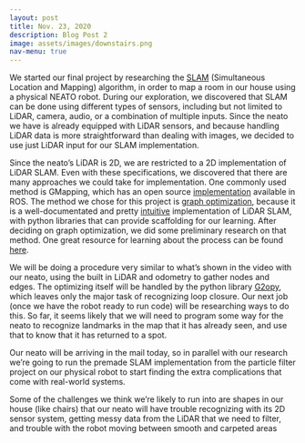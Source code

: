 ```yaml
---
layout: post
title: Nov. 23, 2020
description: Blog Post 2
image: assets/images/downstairs.png
nav-menu: true
---
```


We started our final project by researching the [SLAM](https://www.mathworks.com/discovery/slam.html) (Simultaneous Location and Mapping) algorithm, in order to map a room in our house using a physical NEATO robot. During our exploration, we discovered that SLAM can be done using different types of sensors, including but not limited to LiDAR, camera, audio, or a combination of multiple inputs. Since the neato we have is already equipped with LiDAR sensors, and because handling LiDAR data is more straightforward than dealing with images, we decided to use just LiDAR input for our SLAM implementation. 

Since the neato’s LiDAR is 2D, we are restricted to a 2D implementation of LiDAR SLAM. Even with these specifications, we discovered that there are many approaches we could take for implementation. One commonly used method is GMapping, which has an open source [implementation](https://openslam-org.github.io/) available in ROS. The method we chose for this project is [graph optimization](http://www2.informatik.uni-freiburg.de/~stachnis/pdf/grisetti10titsmag.pdf), because it is a well-documentated and pretty [intuitive](https://towardsdatascience.com/everything-you-need-to-know-about-graph-slam-7f6f567f1a31) implementation of LiDAR SLAM, with python libraries that can provide scaffolding for our learning. After deciding on graph optimization, we did some preliminary research on that method. One great resource for learning about the process can be found [here](https://www.youtube.com/watch?v=saVZtgPyyJQ).

We will be doing a procedure very similar to what’s shown in the video with our neato, using the built in LiDAR and odometry to gather nodes and edges. The optimizing itself will be handled by the python library [G2opy](https://github.com/uoip/g2opy), which leaves only the major task of recognizing loop closure. Our next job (once we have the robot ready to run code) will be researching ways to do this. So far, it seems likely that we will need to program some way for the neato to recognize landmarks in the map that it has already seen, and use that to know that it has returned to a spot.

Our neato will be arriving in the mail today, so in parallel with our research we’re going to run the premade SLAM implementation from the particle filter project on our physical robot to start finding the extra complications that come with real-world systems.

Some of the challenges we think we’re likely to run into are shapes in our house (like chairs) that our neato will have trouble recognizing with its 2D sensor system, getting messy data from the LiDAR that we need to filter, and trouble with the robot moving between smooth and carpeted areas